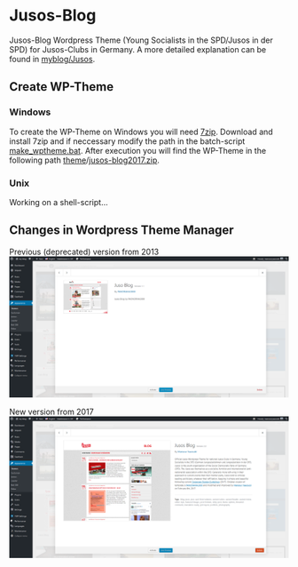 # Jusos-Blog

Jusos-Blog Wordpress Theme (Young Socialists in the SPD/Jusos in der SPD) for Jusos-Clubs in Germany.
A more detailed explanation can be found in [myblog/Jusos][myblog].

## Create WP-Theme

### Windows
To create the WP-Theme on Windows you will need [7zip][7z]. Download and install 7zip and
if neccessary modify the path in the batch-script [make_wptheme.bat][winscr].
After execution you will find the WP-Theme in the following path [theme][thm]/[jusos-blog2017.zip][thmzip].

### Unix
Working on a shell-script...

## Changes in Wordpress Theme Manager

Previous (deprecated) version from 2013
![previous Jusos theme 2013][oldver]

New version from 2017
![new Jusos theme 2017][newver]


[myblog]: <http://mansour.yaacoubi.com/create-your-own-jusos-blog/>
[7z]: <http://www.7-zip.org/>
[winscr]: <https://github.com/mansouryaacoubi/Jusos-Blog/blob/master/make_wptheme.bat>
[thm]: <https://github.com/mansouryaacoubi/Jusos-Blog/blob/master/theme>
[thmzip]: <https://github.com/mansouryaacoubi/Jusos-Blog/blob/master/theme/jusos-blog2017.zip>
[oldver]: <https://raw.githubusercontent.com/mansouryaacoubi/Jusos-Blog/master/design-update/ver1.1.png>
[newver]: <https://raw.githubusercontent.com/mansouryaacoubi/Jusos-Blog/master/design-update/ver2.0.png>